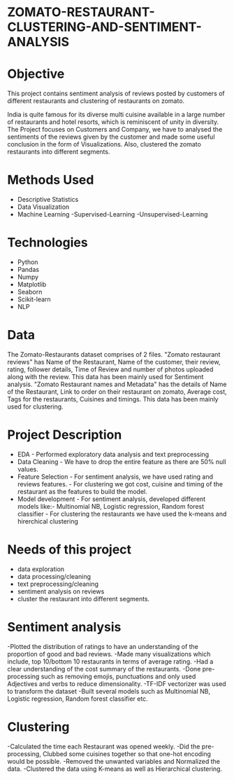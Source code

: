 # ZOMATO-RESTAURANT-CLUSTERING-AND-SENTIMENT-ANALYSIS

# Objective


This project contains sentiment analysis of reviews posted by customers of different restaurants and clustering of restaurants on zomato. 

India is quite famous for its diverse multi cuisine available in a large number of restaurants and hotel resorts, which is reminiscent of unity in diversity. The Project focuses on Customers and Company, we have to analysed the sentiments of the reviews given by the customer and made some useful conclusion in the form of Visualizations. Also, clustered the zomato restaurants into different segments.

# Methods Used
* Descriptive Statistics
* Data Visualization
* Machine Learning -Supervised-Learning -Unsupervised-Learning
# Technologies
* Python
* Pandas
* Numpy
* Matplotlib
* Seaborn
* Scikit-learn
* NLP
# Data
The Zomato-Restaurants dataset comprises of 2 files. "Zomato restaurant reviews" has Name of the Restaurant, Name of the customer, their review, rating, follower details, Time of Review and number of photos uploaded along with the review. This data has been mainly used for Sentiment analysis. "Zomato Restaurant names and Metadata" has the details of Name of the Restaurant, Link to order on their restaurant on zomato, Average cost, Tags for the restaurants, Cuisines and timings. This data has been mainly used for clustering.

# Project Description
* EDA - Performed exploratory data analysis and text preprocessing
* Data Cleaning - We have to drop the entire feature as there are 50% null values.
* Feature Selection - For sentiment analysis, we have used rating and reviews features. - For clustering we got cost, cuisine and timing of the restaurant as the features to build the model.
* Model development - For sentiment analysis, developed different models like:- Multinomial NB, Logistic regression, Random forest classifier - For clustering the restaurants we have used the k-means and hirerchical clustering
# Needs of this project
* data exploration
* data processing/cleaning
* text preprocessing/cleaning
* sentiment analysis on reviews
* cluster the restaurant into different segments.
# Sentiment analysis
-Plotted the distribution of ratings to have an understanding of the proportion of good and bad reviews. -Made many visualizations which include, top 10/bottom 10 restaurants in terms of average rating. -Had a clear understanding of the cost summary of the restaurants. -Done pre-processing such as removing emojis, punctuations and only used Adjectives and verbs to reduce dimensionality. -TF-IDF vectorizer was used to transform the dataset -Built several models such as Multinomial NB, Logistic regression, Random forest classifier etc.

# Clustering
-Calculated the time each Restaurant was opened weekly. -Did the pre-processing, Clubbed some cuisines together so that one-hot encoding would be possible. -Removed the unwanted variables and Normalized the data. -Clustered the data using K-means as well as Hierarchical clustering.
